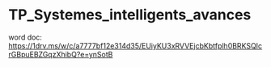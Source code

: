 # TP_Systemes_intelligents_avances

word doc:
https://1drv.ms/w/c/a7777bf12e314d35/EUiyKU3xRVVEjcbKbtfplh0BRKSQIcrGBpuEBZGqzXhibQ?e=ynSotB
